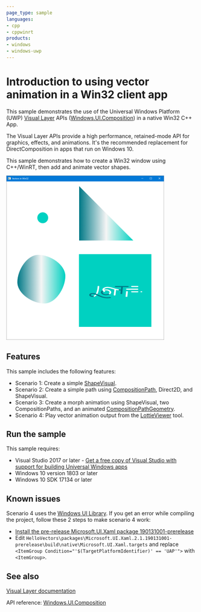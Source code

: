 ```yaml
---
page_type: sample
languages:
- cpp
- cppwinrt
products:
- windows
- windows-uwp
---
```


# Introduction to using vector animation in a Win32 client app


This sample demonstrates the use of the Universal Windows Platform (UWP) [Visual Layer](https://docs.microsoft.com/windows/uwp/composition/visual-layer) APIs ([Windows.UI.Composition](https://docs.microsoft.com/uwp/api/windows.ui.composition)) in a native Win32 C++ App.

The Visual Layer APIs provide a high performance, retained-mode API for graphics, effects, and animations. It's the recommended replacement for DirectComposition in apps that run on Windows 10.

This sample demonstrates how to create a Win32 window using C++/WinRT, then add and animate vector shapes.

![app UI](hello-vectors.png)

## Features

This sample includes the following features:

- Scenario 1: Create a simple [ShapeVisual](https://docs.microsoft.com/uwp/api/windows.ui.composition.shapevisual).
- Scenario 2: Create a simple path using [CompositionPath](https://docs.microsoft.com/uwp/api/windows.ui.composition.compositionpath), Direct2D, and ShapeVisual.
- Scenario 3: Create a morph animation using ShapeVisual, two CompositionPaths, and an animated [CompositionPathGeometry](https://docs.microsoft.com/uwp/api/windows.ui.composition.compositionpathgeometry).
- Scenario 4: Play vector animation output from the [LottieViewer](https://www.microsoft.com/store/productId/9P7X9K692TMW) tool.

## Run the sample

This sample requires:

- Visual Studio 2017 or later - [Get a free copy of Visual Studio with support for building Universal Windows apps](http://go.microsoft.com/fwlink/?LinkID=280676)
- Windows 10 version 1803 or later
- Windows 10 SDK 17134 or later

## Known issues

Scenario 4 uses the [Windows UI Library](https://aka.ms/winui-docs). If you get an error while compiling the project, follow these 2 steps to make scenario 4 work:
- [Install the pre-release Microsoft.UI.Xaml package 190131001-prerelease](https://www.nuget.org/packages/Microsoft.UI.Xaml/2.1.190131001-prerelease)
- Edit `HelloVectors\packages\Microsoft.UI.Xaml.2.1.190131001-prerelease\build\native\Microsoft.UI.Xaml.targets` and replace `<ItemGroup Condition="'$(TargetPlatformIdentifier)' == 'UAP'">` with `<ItemGroup>`.

## See also

[Visual Layer documentation](https://docs.microsoft.com/windows/uwp/composition/visual-layer)

API reference: [Windows.UI.Composition](https://docs.microsoft.com/uwp/api/windows.ui.composition)
